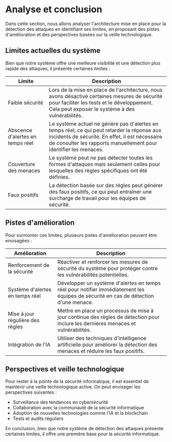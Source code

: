 # Analyse et conclusion

Dans cette section, nous allons analyser l'architecture mise en place pour la détection des attaques en identifiant ses limites, en proposant des pistes d'amélioration et des perspectives basées sur la veille technologique.

## Limites actuelles du système

Bien que notre système offre une meilleure visibilité et une détection plus rapide des attaques, il présente certaines limites :

| Limite | Description |
|--------|-------------|   
| Faible sécurité | Lors de la mise en place de l'architecture, nous avons désactivé certaines mesures de sécurité pour faciliter les tests et le développement. Cela peut exposer le système à des vulnérabilités. |
| Abscence d'alertes en temps réel | Le système actuel ne génère pas d'alertes en temps réel, ce qui peut retarder la réponse aux incidents de sécurité. En effet, il est nécessaire de consulter les rapports manuellement pour identifier les menaces. |
| Couverture des menaces | Le système peut ne pas détecter toutes les formes d'attaques mais seulement celles pour lesquelles des règles spécifiques ont été définies. |
| Faux positifs | La détection basée sur des règles peut générer des faux positifs, ce qui peut entraîner une surcharge de travail pour les équipes de sécurité. |


## Pistes d'amélioration

Pour surmonter ces limites, plusieurs pistes d'amélioration peuvent être envisagées :

| Amélioration | Description |
|--------------|-------------|
| Renforcement de la sécurité | Réactiver et renforcer les mesures de sécurité du système pour protéger contre les vulnérabilités potentielles. |
| Système d'alertes en temps réel | Développer un système d'alertes en temps réel pour notifier immédiatement les équipes de sécurité en cas de détection d'une menace. |
| Mise à jour régulière des règles | Mettre en place un processus de mise à jour continue des règles de détection pour inclure les dernières menaces et vulnérabilités. |
| Intégration de l'IA | Utiliser des techniques d'intelligence artificielle pour améliorer la détection des menaces et réduire les faux positifs. |



## Perspectives et veille technologique

Pour rester à la pointe de la sécurité informatique, il est essentiel de maintenir une veille technologique active. On peut envisager les perspectives suivantes :

- Surveillance des tendances en cybersécurité
- Collaboration avec la communauté de la sécurité informatique  
- Adoption de nouvelles technologies comme l'IA et la blockchain
- Tests et audits réguliers


En conclusion, bien que notre système de détection des attaques présente certaines limites, il offre une première base pour la sécurité informatique.